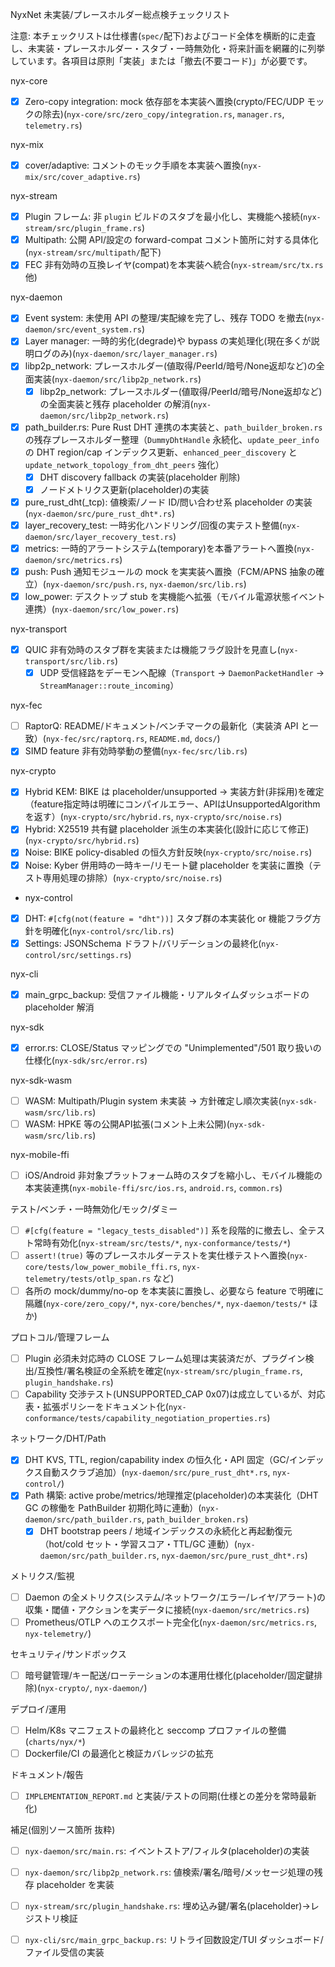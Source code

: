 NyxNet 未実装/プレースホルダー総点検チェックリスト

注意: 本チェックリストは仕様書(`spec/`配下)およびコード全体を横断的に走査し、未実装・プレースホルダー・スタブ・一時無効化・将来計画を網羅的に列挙しています。各項目は原則「実装」または「撤去(不要コード)」が必要です。

nyx-core
- [x] Zero-copy integration: mock 依存部を本実装へ置換(crypto/FEC/UDP モックの除去)(`nyx-core/src/zero_copy/integration.rs`, `manager.rs`, `telemetry.rs`)

nyx-mix
- [x] cover/adaptive: コメントのモック手順を本実装へ置換(`nyx-mix/src/cover_adaptive.rs`)

nyx-stream
- [x] Plugin フレーム: 非 `plugin` ビルドのスタブを最小化し、実機能へ接続(`nyx-stream/src/plugin_frame.rs`)
- [x] Multipath: 公開 API/設定の forward-compat コメント箇所に対する具体化(`nyx-stream/src/multipath/`配下)
- [x] FEC 非有効時の互換レイヤ(compat)を本実装へ統合(`nyx-stream/src/tx.rs` 他)

nyx-daemon
- [x] Event system: 未使用 API の整理/実配線を完了し、残存 TODO を撤去(`nyx-daemon/src/event_system.rs`)
- [x] Layer manager: 一時的劣化(degrade)や bypass の実処理化(現在多くが説明ログのみ)(`nyx-daemon/src/layer_manager.rs`)
- [x] libp2p_network: プレースホルダー(値取得/PeerId/暗号/None返却など)の全面実装(`nyx-daemon/src/libp2p_network.rs`)
  - [x] libp2p_network: プレースホルダー(値取得/PeerId/暗号/None返却など)の全面実装と残存 placeholder の解消(`nyx-daemon/src/libp2p_network.rs`)
- [x] path_builder.rs: Pure Rust DHT 連携の本実装と、`path_builder_broken.rs` の残存プレースホルダー整理（`DummyDhtHandle` 永続化、`update_peer_info` の DHT region/cap インデックス更新、`enhanced_peer_discovery` と `update_network_topology_from_dht_peers` 強化）
  - [x] DHT discovery fallback の実装(placeholder 削除)
  - [x] ノードメトリクス更新(placeholder)の実装
- [x] pure_rust_dht(_tcp): 値検索/ノード ID/問い合わせ系 placeholder の実装(`nyx-daemon/src/pure_rust_dht*.rs`)
- [x] layer_recovery_test: 一時劣化ハンドリング/回復の実テスト整備(`nyx-daemon/src/layer_recovery_test.rs`)
 - [x] metrics: 一時的アラートシステム(temporary)を本番アラートへ置換(`nyx-daemon/src/metrics.rs`)
 - [x] push: Push 通知モジュールの mock を実実装へ置換（FCM/APNS 抽象の確立）(`nyx-daemon/src/push.rs`, `nyx-daemon/src/lib.rs`)
 - [x] low_power: デスクトップ stub を実機能へ拡張（モバイル電源状態イベント連携）(`nyx-daemon/src/low_power.rs`)

nyx-transport
- [x] QUIC 非有効時のスタブ群を実装または機能フラグ設計を見直し(`nyx-transport/src/lib.rs`)
  - [x] UDP 受信経路をデーモンへ配線（`Transport` → `DaemonPacketHandler` → `StreamManager::route_incoming`）

nyx-fec
- [ ] RaptorQ: README/ドキュメント/ベンチマークの最新化（実装済 API と一致）(`nyx-fec/src/raptorq.rs`, `README.md`, `docs/`)
- [x] SIMD feature 非有効時挙動の整備(`nyx-fec/src/lib.rs`)

nyx-crypto
 - [x] Hybrid KEM: BIKE は placeholder/unsupported → 実装方針(非採用)を確定（feature指定時は明確にコンパイルエラー、APIはUnsupportedAlgorithmを返す）(`nyx-crypto/src/hybrid.rs`, `nyx-crypto/src/noise.rs`)
- [x] Hybrid: X25519 共有鍵 placeholder 派生の本実装化(設計に応じて修正)(`nyx-crypto/src/hybrid.rs`)
- [x] Noise: BIKE policy-disabled の恒久方針反映(`nyx-crypto/src/noise.rs`)
 - [x] Noise: Kyber 併用時の一時キー/リモート鍵 placeholder を実装に置換（テスト専用処理の排除）(`nyx-crypto/src/noise.rs`)

- nyx-control
- [x] DHT: `#[cfg(not(feature = "dht"))]` スタブ群の本実装化 or 機能フラグ方針を明確化(`nyx-control/src/lib.rs`)
- [x] Settings: JSONSchema ドラフト/バリデーションの最終化(`nyx-control/src/settings.rs`)

nyx-cli
- [x] main_grpc_backup: 受信ファイル機能・リアルタイムダッシュボードの placeholder 解消

nyx-sdk
- [x] error.rs: CLOSE/Status マッピングでの "Unimplemented"/501 取り扱いの仕様化(`nyx-sdk/src/error.rs`)

nyx-sdk-wasm
- [ ] WASM: Multipath/Plugin system 未実装 → 方針確定し順次実装(`nyx-sdk-wasm/src/lib.rs`)
- [ ] WASM: HPKE 等の公開API拡張(コメント上未公開)(`nyx-sdk-wasm/src/lib.rs`)

nyx-mobile-ffi
- [ ] iOS/Android 非対象プラットフォーム時のスタブを縮小し、モバイル機能の本実装連携(`nyx-mobile-ffi/src/ios.rs`, `android.rs`, `common.rs`)

テスト/ベンチ・一時無効化/モック/ダミー
- [ ] `#[cfg(feature = "legacy_tests_disabled")]` 系を段階的に撤去し、全テスト常時有効化(`nyx-stream/src/tests/*`, `nyx-conformance/tests/*`)
- [ ] `assert!(true)` 等のプレースホルダーテストを実仕様テストへ置換(`nyx-core/tests/low_power_mobile_ffi.rs`, `nyx-telemetry/tests/otlp_span.rs` など)
- [ ] 各所の mock/dummy/no-op を本実装に置換し、必要なら feature で明確に隔離(`nyx-core/zero_copy/*`, `nyx-core/benches/*`, `nyx-daemon/tests/*` ほか)

プロトコル/管理フレーム
- [ ] Plugin 必須未対応時の CLOSE フレーム処理は実装済だが、プラグイン検出/互換性/署名検証の全系統を確定(`nyx-stream/src/plugin_frame.rs`, `plugin_handshake.rs`)
- [ ] Capability 交渉テスト(UNSUPPORTED_CAP 0x07)は成立しているが、対応表・拡張ポリシーをドキュメント化(`nyx-conformance/tests/capability_negotiation_properties.rs`)

ネットワーク/DHT/Path
- [x] DHT KVS, TTL, region/capability index の恒久化・API 固定（GC/インデックス自動スクラブ追加）(`nyx-daemon/src/pure_rust_dht*.rs`, `nyx-control/`)
- [x] Path 構築: active probe/metrics/地理推定(placeholder)の本実装化（DHT GC の稼働を PathBuilder 初期化時に連動）(`nyx-daemon/src/path_builder.rs`, `path_builder_broken.rs`)
  - [x] DHT bootstrap peers / 地域インデックスの永続化と再起動復元（hot/cold セット・学習スコア・TTL/GC 連動）(`nyx-daemon/src/path_builder.rs`, `nyx-daemon/src/pure_rust_dht*.rs`)

メトリクス/監視
- [ ] Daemon の全メトリクス(システム/ネットワーク/エラー/レイヤ/アラート)の収集・閾値・アクションを実データに接続(`nyx-daemon/src/metrics.rs`)
- [ ] Prometheus/OTLP へのエクスポート完全化(`nyx-daemon/src/metrics.rs`, `nyx-telemetry/`)

セキュリティ/サンドボックス
- [ ] 暗号鍵管理/キー配送/ローテーションの本運用仕様化(placeholder/固定鍵排除)(`nyx-crypto/`, `nyx-daemon/`)

デプロイ/運用
- [ ] Helm/K8s マニフェストの最終化と seccomp プロファイルの整備(`charts/nyx/*`)
- [ ] Dockerfile/CI の最適化と検証カバレッジの拡充

ドキュメント/報告
- [ ] `IMPLEMENTATION_REPORT.md` と実装/テストの同期(仕様との差分を常時最新化)

補足(個別ソース箇所 抜粋)
  - [ ] `nyx-daemon/src/main.rs`: イベントストア/フィルタ(placeholder)の実装
 - [ ] `nyx-daemon/src/libp2p_network.rs`: 値検索/署名/暗号/メッセージ処理の残存 placeholder を実装
- [ ] `nyx-stream/src/plugin_handshake.rs`: 埋め込み鍵/署名(placeholder)→レジストリ検証
- [ ] `nyx-cli/src/main_grpc_backup.rs`: リトライ回数設定/TUI ダッシュボード/ファイル受信の実装

